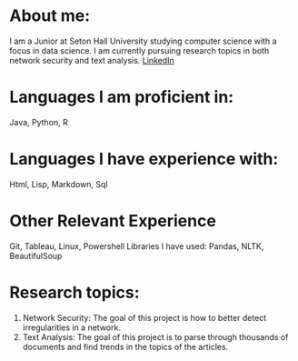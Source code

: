 

# About me:

I am a Junior at Seton Hall University studying computer science with a focus in data science. I am currently pursuing research topics in both network security and text analysis. [LinkedIn](https://www.linkedin.com/in/davis-cook-89b5a8100/)
# Languages I am proficient in:

Java, Python, R

# Languages I have experience with:

Html, Lisp, Markdown, Sql

# Other Relevant Experience

Git, Tableau, Linux, Powershell
Libraries I have used: Pandas, NLTK, BeautifulSoup

# Research topics:
1. Network Security: The goal of this project is how to better detect irregularities in a network.
2. Text Analysis: The goal of this project is to parse through thousands of documents and find trends in the topics of the articles.
